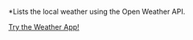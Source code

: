 *Lists the local weather using the Open Weather API.

<a href="http://codepen.io/neeraj-lad/pen/dGadyX" target="_blank">Try the Weather App!</a>
